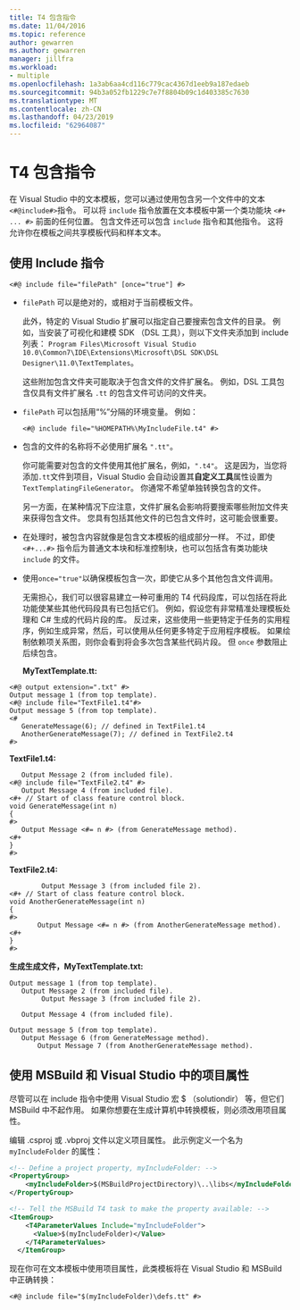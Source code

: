 ```yaml
---
title: T4 包含指令
ms.date: 11/04/2016
ms.topic: reference
author: gewarren
ms.author: gewarren
manager: jillfra
ms.workload:
- multiple
ms.openlocfilehash: 1a3ab6aa4cd116c779cac4367d1eeb9a187edaeb
ms.sourcegitcommit: 94b3a052fb1229c7e7f8804b09c1d403385c7630
ms.translationtype: MT
ms.contentlocale: zh-CN
ms.lasthandoff: 04/23/2019
ms.locfileid: "62964087"
---
```

# <a name="t4-include-directive"></a>T4 包含指令

在 Visual Studio 中的文本模板，您可以通过使用包含另一个文件中的文本`<#@include#>`指令。 可以将 `include` 指令放置在文本模板中第一个类功能块 `<#+ ... #>` 前面的任何位置。 包含文件还可以包含 `include` 指令和其他指令。 这将允许你在模板之间共享模板代码和样本文本。

## <a name="using-include-directives"></a>使用 Include 指令

```
<#@ include file="filePath" [once="true"] #>
```

- `filePath` 可以是绝对的，或相对于当前模板文件。

   此外，特定的 Visual Studio 扩展可以指定自己要搜索包含文件的目录。 例如，当安装了可视化和建模 SDK （DSL 工具），则以下文件夹添加到 include 列表： `Program Files\Microsoft Visual Studio 10.0\Common7\IDE\Extensions\Microsoft\DSL SDK\DSL Designer\11.0\TextTemplates`。

   这些附加包含文件夹可能取决于包含文件的文件扩展名。 例如，DSL 工具包含仅具有文件扩展名 `.tt` 的包含文件可访问的文件夹。

- `filePath` 可以包括用“%”分隔的环境变量。 例如：

  ```
  <#@ include file="%HOMEPATH%\MyIncludeFile.t4" #>
  ```

- 包含的文件的名称将不必使用扩展名 `".tt"`。

   你可能需要对包含的文件使用其他扩展名，例如，`".t4"`。 这是因为，当您将添加`.tt`文件到项目，Visual Studio 会自动设置其**自定义工具**属性设置为`TextTemplatingFileGenerator`。 你通常不希望单独转换包含的文件。

   另一方面，在某种情况下应注意，文件扩展名会影响将要搜索哪些附加文件夹来获得包含文件。 您具有包括其他文件的已包含文件时，这可能会很重要。

- 在处理时，被包含内容就像是包含文本模板的组成部分一样。 不过，即使 `<#+...#>` 指令后为普通文本块和标准控制块，也可以包括含有类功能块 `include` 的文件。

- 使用`once="true"`以确保模板包含一次，即使它从多个其他包含文件调用。

   无需担心，我们可以很容易建立一种可重用的 T4 代码段库，可以包括在将此功能使某些其他代码段具有已包括它们。  例如，假设您有非常精准处理模板处理和 C# 生成的代码片段的库。  反过来，这些使用一些更特定于任务的实用程序，例如生成异常，然后，可以使用从任何更多特定于应用程序模板。 如果绘制依赖项关系图，则你会看到将会多次包含某些代码片段。 但 `once` 参数阻止后续包含。

  **MyTextTemplate.tt:**

```
<#@ output extension=".txt" #>
Output message 1 (from top template).
<#@ include file="TextFile1.t4"#>
Output message 5 (from top template).
<#
   GenerateMessage(6); // defined in TextFile1.t4
   AnotherGenerateMessage(7); // defined in TextFile2.t4
#>
```

 **TextFile1.t4:**

```
   Output Message 2 (from included file).
<#@ include file="TextFile2.t4" #>
   Output Message 4 (from included file).
<#+ // Start of class feature control block.
void GenerateMessage(int n)
{
#>
   Output Message <#= n #> (from GenerateMessage method).
<#+
}
#>
```

 **TextFile2.t4:**

```
        Output Message 3 (from included file 2).
<#+ // Start of class feature control block.
void AnotherGenerateMessage(int n)
{
#>
       Output Message <#= n #> (from AnotherGenerateMessage method).
<#+
}
#>
```

 **生成生成文件，MyTextTemplate.txt:**

```
Output message 1 (from top template).
   Output Message 2 (from included file).
        Output Message 3 (from included file 2).

   Output Message 4 (from included file).

Output message 5 (from top template).
   Output Message 6 (from GenerateMessage method).
       Output Message 7 (from AnotherGenerateMessage method).
```

## <a name="msbuild"></a> 使用 MSBuild 和 Visual Studio 中的项目属性
 尽管可以在 include 指令中使用 Visual Studio 宏 $ （solutiondir） 等，但它们 MSBuild 中不起作用。 如果你想要在生成计算机中转换模板，则必须改用项目属性。

 编辑 .csproj 或 .vbproj 文件以定义项目属性。 此示例定义一个名为 `myIncludeFolder` 的属性：

```xml
<!-- Define a project property, myIncludeFolder: -->
<PropertyGroup>
    <myIncludeFolder>$(MSBuildProjectDirectory)\..\libs</myIncludeFolder>
</PropertyGroup>

<!-- Tell the MSBuild T4 task to make the property available: -->
<ItemGroup>
    <T4ParameterValues Include="myIncludeFolder">
      <Value>$(myIncludeFolder)</Value>
    </T4ParameterValues>
  </ItemGroup>
```

 现在你可在文本模板中使用项目属性，此类模板将在 Visual Studio 和 MSBuild 中正确转换：

```
<#@ include file="$(myIncludeFolder)\defs.tt" #>
```
